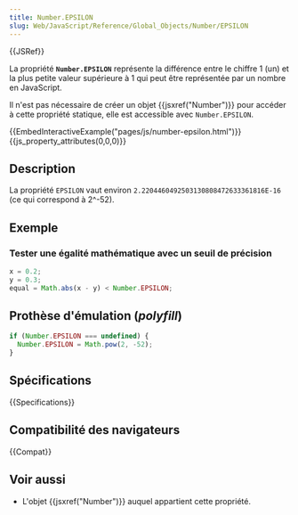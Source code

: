 ```yaml
---
title: Number.EPSILON
slug: Web/JavaScript/Reference/Global_Objects/Number/EPSILON
---
```


{{JSRef}}

La propriété **`Number.EPSILON`** représente la différence entre le chiffre 1 (un) et la plus petite valeur supérieure à 1 qui peut être représentée par un nombre en JavaScript.

Il n'est pas nécessaire de créer un objet {{jsxref("Number")}} pour accéder à cette propriété statique, elle est accessible avec `Number.EPSILON`.

{{EmbedInteractiveExample("pages/js/number-epsilon.html")}}{{js_property_attributes(0,0,0)}}

## Description

La propriété `EPSILON` vaut environ `2.2204460492503130808472633361816E-16` (ce qui correspond à 2^-52).

## Exemple

### Tester une égalité mathématique avec un seuil de précision

```js
x = 0.2;
y = 0.3;
equal = Math.abs(x - y) < Number.EPSILON;
```

## Prothèse d'émulation (_polyfill_)

```js
if (Number.EPSILON === undefined) {
  Number.EPSILON = Math.pow(2, -52);
}
```

## Spécifications

{{Specifications}}

## Compatibilité des navigateurs

{{Compat}}

## Voir aussi

- L'objet {{jsxref("Number")}} auquel appartient cette propriété.
